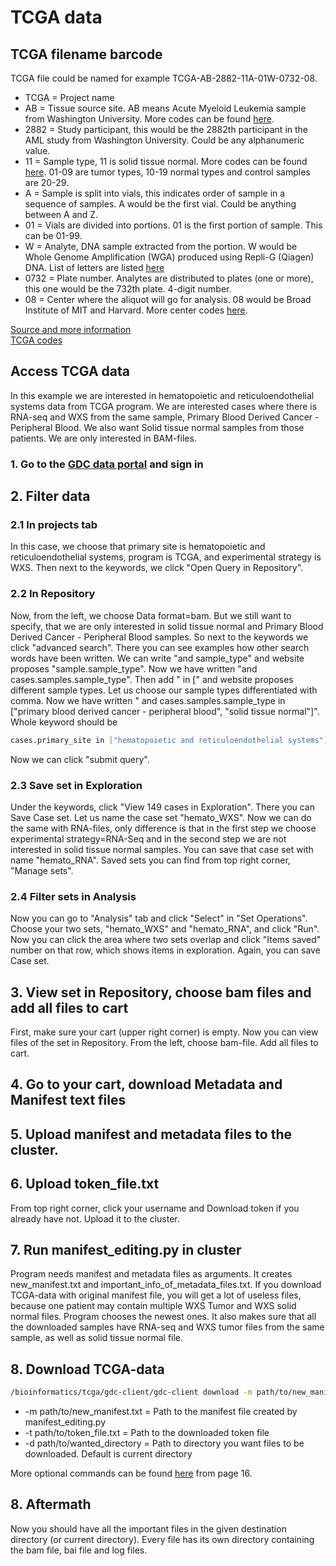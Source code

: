 # TCGA data

## TCGA filename barcode

TCGA file could be named for example TCGA-AB-2882-11A-01W-0732-08.
* TCGA = Project name
* AB = Tissue source site. AB means Acute Myeloid Leukemia sample from Washington University. More codes can be found
[here](https://gdc.cancer.gov/resources-tcga-users/tcga-code-tables/tissue-source-site-codes).
* 2882 = Study participant, this would be the 2882th participant in the AML study from Washington University. Could be any alphanumeric value.
* 11 = Sample type, 11 is solid tissue normal. More codes can be found
[here](https://gdc.cancer.gov/resources-tcga-users/tcga-code-tables/sample-type-codes). 01-09 are tumor types, 10-19 normal types and 
control samples are 20-29.
* A = Sample is split into vials, this indicates order of sample in a sequence of samples. A would be the first vial. 
Could be anything between A and Z.
* 01 = Vials are divided into portions. 01 is the first portion of sample. This can be 01-99.
* W = Analyte, DNA sample extracted from the portion. W would be Whole Genome Amplification (WGA) produced using Repli-G (Qiagen) DNA. 
List of letters are listed [here](https://gdc.cancer.gov/resources-tcga-users/tcga-code-tables/portion-analyte-codes)
* 0732 = Plate number. Analytes are distributed to plates (one or more), this one would be the 732th plate. 4-digit number.
* 08 = Center where the aliquot will go for analysis. 08 would be Broad Institute of MIT and Harvard. More center codes 
[here](https://gdc.cancer.gov/resources-tcga-users/tcga-code-tables/center-codes).

[Source and more information](https://docs.gdc.cancer.gov/Encyclopedia/pages/TCGA_Barcode/)  
[TCGA codes](https://gdc.cancer.gov/resources-tcga-users/tcga-code-tables)

## Access TCGA data
In this example we are interested in hematopoietic and reticuloendothelial systems data from TCGA program. We are interested cases where there is RNA-seq and WXS from the same sample, Primary Blood Derived Cancer - Peripheral Blood. We also want Solid tissue normal samples from those patients. We are only interested in BAM-files.

### 1. Go to the [GDC data portal](https://portal.gdc.cancer.gov/) and sign in

## 2. Filter data

### 2.1 In projects tab
In this case, we choose that primary site is hematopoietic and reticuloendothelial systems, program is TCGA, and experimental strategy is WXS. Then next to the keywords, we click "Open Query in Repository".

### 2.2 In Repository
Now, from the left, we choose Data format=bam. But we still want to specify, that we are only interested in solid tissue normal and Primary Blood Derived Cancer - Peripheral Blood samples. So next to the keywords we click "advanced search". There you can see examples how other search words have been written. We can write "and sample_type" and website proposes "sample.sample_type". Now we have written "and cases.samples.sample_type". Then add " in \[" and website proposes different sample types. Let us choose our sample types differentiated with comma. Now we have written " and cases.samples.sample_type in \["primary blood derived cancer - peripheral blood", "solid tissue normal"\]". Whole keyword should be
```bash
cases.primary_site in ["hematopoietic and reticuloendothelial systems"] and cases.project.program.name in ["TCGA"] and files.data_format in ["bam"] and files.experimental_strategy in ["WXS"] and cases.samples.sample_type in ["primary blood derived cancer - peripheral blood", "solid tissue normal"]
```
Now we can click "submit query".

### 2.3 Save set in Exploration
Under the keywords, click "View 149 cases in Exploration". There you can Save Case set. Let us name the case set "hemato_WXS". Now we can do the same with RNA-files, only difference is that in the first step we choose experimental strategy=RNA-Seq and in the second step we are not interested in solid tissue normal samples. You can save that case set with name "hemato_RNA". Saved sets you can find from top right corner, "Manage sets".

### 2.4 Filter sets in Analysis
Now you can go to "Analysis" tab and click "Select" in "Set Operations". Choose your two sets, "hemato_WXS" and "hemato_RNA", and click "Run". Now you can click the area where two sets overlap and click "Items saved" number on that row, which shows items in exploration. Again, you can save Case set.

## 3. View set in Repository, choose bam files and add all files to cart 
First, make sure your cart (upper right corner) is empty. Now you can view files of the set in Repository. From the left, choose bam-file. Add all files to cart.

## 4. Go to your cart, download Metadata and Manifest text files

## 5. Upload manifest and metadata files to the cluster.

## 6. Upload token_file.txt
From top right corner, click your username and Download token if you already have not. Upload it to the cluster.

## 7. Run manifest_editing.py in cluster
Program needs manifest and metadata files as arguments. It creates new_manifest.txt and important_info_of_metadata_files.txt. If you download TCGA-data with original manifest file, you will get a lot of useless files, because one patient may contain multiple WXS Tumor and WXS solid normal files. Program chooses the newest ones. It also makes sure that all the downloaded samples have RNA-seq and WXS tumor files from the same sample, as well as solid tissue normal file.

## 8. Download TCGA-data
```bash
/bioinformatics/tcga/gdc-client/gdc-client download -m path/to/new_manifest.txt -t path/to/token_file.txt -d path/to/wanted_directory
```
* -m path/to/new_manifest.txt = Path to the manifest file created by manifest_editing.py
* -t path/to/token_file.txt = Path to the downloaded token file
* -d path/to/wanted_directory = Path to directory you want files to be downloaded. Default is current directory

More optional commands can be found [here](https://docs.gdc.cancer.gov/Data_Transfer_Tool/PDF/Data_Transfer_Tool_UG.pdf) from page 16. 

## 8. Aftermath
Now you should have all the important files in the given destination directory (or current directory). Every file has its own directory containing the bam file, bai file and log files.





